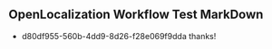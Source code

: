 ## OpenLocalization Workflow Test MarkDown
* d80df955-560b-4dd9-8d26-f28e069f9dda thanks!

<!--HONumber=Aug16_HO4-->


